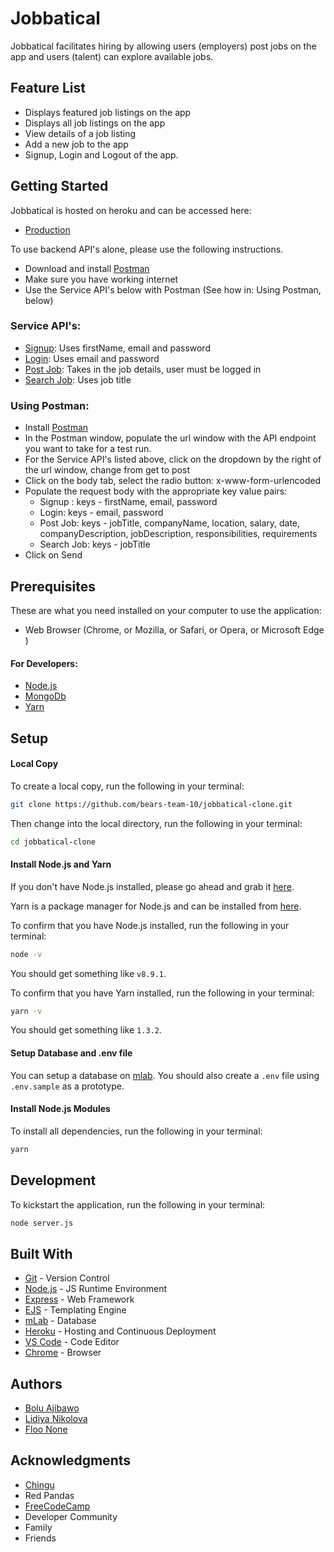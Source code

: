 # Jobbatical
Jobbatical facilitates hiring by allowing users (employers) post jobs on the app and users (talent) can explore available jobs.


## Feature List
* Displays featured job listings on the app
* Displays all job listings on the app
* View details of a job listing
* Add a new job to the app
* Signup, Login and Logout of the app.


## Getting Started
Jobbatical is hosted on heroku and can be accessed here:
 - [Production](https://jobbatical.herokuapp.com/)

To use backend API's alone, please use the following instructions. 
  - Download and install [Postman](https://chrome.google.com/webstore/detail/postman/fhbjgbiflinjbdggehcddcbncdddomop?hl=en)
  - Make sure you have working internet
  - Use the Service API's below with Postman (See how in: Using Postman, below)

### Service API's:
  - [Signup](https://jobbatical.herokuapp.com/signup): Uses firstName, email and password
  - [Login](https://jobbatical.herokuapp.com/login): Uses email and password
  - [Post Job](https://jobbatical.herokuapp.com/job-form): Takes in the job details, user must be logged in
  - [Search Job](https://jobbatical.herokuapp.com/explore): Uses job title


### Using Postman:
 - Install [Postman](https://chrome.google.com/webstore/detail/postman/fhbjgbiflinjbdggehcddcbncdddomop?hl=en)
 - In the Postman window, populate the url window with the API endpoint you want to take for a test run.
 - For the Service API's listed above, click on the dropdown by the right of the url window, change from get to post
 - Click on the body tab, select the radio button: x-www-form-urlencoded
 - Populate the request body with the appropriate key value pairs: 
      - Signup : keys - firstName, email, password
      - Login: keys - email, password
      - Post Job: keys - jobTitle, companyName, location, salary, date, companyDescription, jobDescription, responsibilities, requirements
      - Search Job: keys - jobTitle
- Click on Send

## Prerequisites
 These are what you need installed on your computer to use the application:

 - Web Browser (Chrome, or Mozilla, or Safari, or Opera, or Microsoft Edge )

 #### For Developers:
 - [Node.js](https://nodejs.org/en/download/)
 - [MongoDb](https://www.mongodb.com/download-center#community)
 - [Yarn](https://yarnpkg.com/en/docs/install)
     
## Setup
#### Local Copy
To create a local copy, run the following in your terminal:
```bash
git clone https://github.com/bears-team-10/jobbatical-clone.git
```
Then change into the local directory, run the following in your terminal:
```bash
cd jobbatical-clone
```

#### Install Node.js and Yarn
If you don't have Node.js installed, please go ahead and grab it [here](https://nodejs.org/).

Yarn is a package manager for Node.js and can be installed from [here](https://yarnpkg.com/en/docs/install).

To confirm that you have Node.js installed, run the following in your terminal:
```bash
node -v
```
You should get something like `v8.9.1`.

To confirm that you have Yarn installed, run the following in your terminal:
```bash
yarn -v
```
You should get something like `1.3.2`.

#### Setup Database and .env file
You can setup a database on [mlab](https://mlab.com/). You should also create a `.env` file using `.env.sample` as a prototype.

#### Install Node.js Modules
To install all dependencies, run the following in your terminal:
```bash
yarn
```


## Development
To kickstart the application, run the following in your terminal:
```bash
node server.js
```

## Built With

- [Git](https://git-scm.com/) - Version Control
- [Node.js](https://nodejs.org/) - JS Runtime Environment
- [Express](https://expressjs.com/en/starter/installing.html) - Web Framework
- [EJS](http://ejs.co/) - Templating Engine
- [mLab](https://mlab.com/) - Database 
- [Heroku](https://www.heroku.com) - Hosting and Continuous Deployment
- [VS Code](https://code.visualstudio.com/) - Code Editor
- [Chrome](https://www.google.com/chrome/browser/desktop/index.html) - Browser


## Authors

* [Bolu Ajibawo](https://github.com/ajibs)
* [Lidiya Nikolova](https://github.com/l-emi)
* [Floo None](https://github.com/floonone)


## Acknowledgments
* [Chingu](https://chingu-cohorts.github.io/chingu-directory/)
* Red Pandas
* [FreeCodeCamp](https://www.freecodecamp.org/)
* Developer Community
* Family
* Friends
